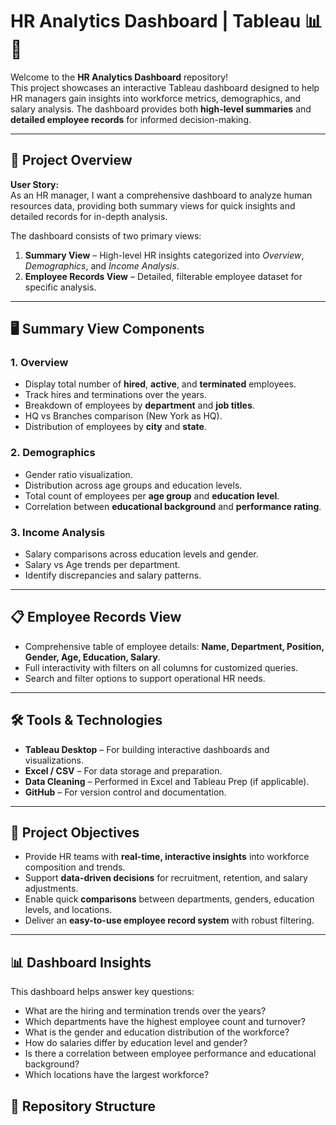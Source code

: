 # HR Analytics Dashboard | Tableau 📊👥

Welcome to the **HR Analytics Dashboard** repository!  
This project showcases an interactive Tableau dashboard designed to help HR managers gain insights into workforce metrics, demographics, and salary analysis. The dashboard provides both **high-level summaries** and **detailed employee records** for informed decision-making.

---

## 📖 Project Overview

**User Story:**  
As an HR manager, I want a comprehensive dashboard to analyze human resources data, providing both summary views for quick insights and detailed records for in-depth analysis.

The dashboard consists of two primary views:
1. **Summary View** – High-level HR insights categorized into *Overview*, *Demographics*, and *Income Analysis*.
2. **Employee Records View** – Detailed, filterable employee dataset for specific analysis.

---

## 🖥️ Summary View Components

### **1. Overview**
- Display total number of **hired**, **active**, and **terminated** employees.
- Track hires and terminations over the years.
- Breakdown of employees by **department** and **job titles**.
- HQ vs Branches comparison (New York as HQ).
- Distribution of employees by **city** and **state**.

### **2. Demographics**
- Gender ratio visualization.
- Distribution across age groups and education levels.
- Total count of employees per **age group** and **education level**.
- Correlation between **educational background** and **performance rating**.

### **3. Income Analysis**
- Salary comparisons across education levels and gender.
- Salary vs Age trends per department.
- Identify discrepancies and salary patterns.

---

## 📋 Employee Records View
- Comprehensive table of employee details: **Name, Department, Position, Gender, Age, Education, Salary**.
- Full interactivity with filters on all columns for customized queries.
- Search and filter options to support operational HR needs.

---

## 🛠️ Tools & Technologies

- **Tableau Desktop** – For building interactive dashboards and visualizations.
- **Excel / CSV** – For data storage and preparation.
- **Data Cleaning** – Performed in Excel and Tableau Prep (if applicable).
- **GitHub** – For version control and documentation.

---

## 🎯 Project Objectives

- Provide HR teams with **real-time, interactive insights** into workforce composition and trends.
- Support **data-driven decisions** for recruitment, retention, and salary adjustments.
- Enable quick **comparisons** between departments, genders, education levels, and locations.
- Deliver an **easy-to-use employee record system** with robust filtering.

---

## 📊 Dashboard Insights

This dashboard helps answer key questions:
- What are the hiring and termination trends over the years?
- Which departments have the highest employee count and turnover?
- What is the gender and education distribution of the workforce?
- How do salaries differ by education level and gender?
- Is there a correlation between employee performance and educational background?
- Which locations have the largest workforce?
## 📂 Repository Structure

